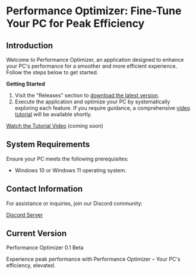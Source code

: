 # Performance Optimizer: Fine-Tune Your PC for Peak Efficiency

## Introduction

Welcome to Performance Optimizer, an application designed to enhance your PC's performance for a smoother and more efficient experience. Follow the steps below to get started.

**Getting Started**

1. Visit the "Releases" section to [download the latest version](https://github.com/qtkn/PC_Tweaker/releases/tag/pcoptimizer).
2. Execute the application and optimize your PC by systematically exploring each feature. If you require guidance, a comprehensive [video tutorial](#) will be available shortly.

[Watch the Tutorial Video](#) (coming soon)

## System Requirements

Ensure your PC meets the following prerequisites:

- Windows 10 or Windows 11 operating system.

## Contact Information

For assistance or inquiries, join our Discord community:

[Discord Server](http://www.discord.gg/uxk6DXtFpN)

## Current Version

Performance Optimizer 0.1 Beta

Experience peak performance with Performance Optimizer – Your PC's efficiency, elevated.
